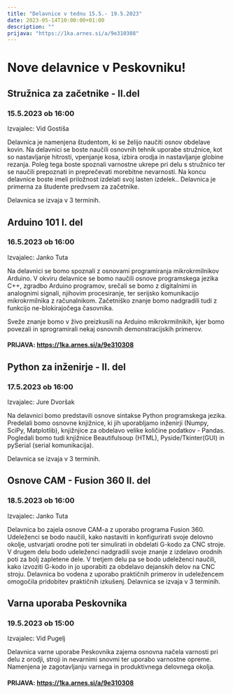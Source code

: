 ```yaml
---
title: "Delavnice v tednu 15.5.- 19.5.2023"
date: 2023-05-14T10:00:00+01:00
description: ""
prijava: "https://1ka.arnes.si/a/9e310308"
---
```

# Nove delavnice v Peskovniku!

## Stružnica za začetnike - II.del	
### 15.5.2023 ob 16:00
Izvajalec: Vid Gostiša

Delavnica je namenjena študentom, ki se želijo naučiti osnov obdelave kovin. Na delavnici se boste naučili osnovnih tehnik uporabe stružnice, kot so nastavljanje hitrosti, vpenjanje kosa, izbira orodja in nastavljanje globine rezanja. Poleg tega boste spoznali varnostne ukrepe pri delu s stružnico ter se naučili prepoznati in preprečevati morebitne nevarnosti. Na koncu delavnice boste imeli priložnost izdelati svoj lasten izdelek.. Delavnica je primerna za študente predvsem za začetnike.

Delavnica se izvaja v 3 terminih.


## Arduino 101 I. del
### 16.5.2023 ob 16:00
Izvajalec: Janko Tuta

Na delavnici se bomo spoznali z osnovami programiranja mikrokrmilnikov Arduino. 
V okviru delavnice se bomo naučili osnove programskega jezika C++, zgradbo Arduino programov, srečali se bomo z digitalnimi in analognimi signali, njihovim procesiranje, ter serijsko komunikacijo mikrokrmilnika z računalnikom. Začetniško znanje bomo nadgradili tudi z funkcijo ne-blokirajočega časovnika.

Sveže znanje bomo v živo preizkusili na Arduino mikrokrmilnikih, kjer bomo povezali in sprogramirali nekaj osnovnih demonstracijskih primerov. 
####  PRIJAVA: https://1ka.arnes.si/a/9e310308


## Python za inženirje - II. del	
### 17.5.2023 ob 16:00
Izvajalec: Jure Dvoršak

Na delavnici bomo predstavili osnove sintakse Python programskega jezika. Predelali bomo osnovne knjižnice, ki jih uporabljamo inženirji (Numpy, SciPy, Matplotlib), knjižnjice za obdelavo velike količine podatkov - Pandas.
Pogledali bomo tudi knjižnice Beautifulsoup (HTML), Pyside/Tkinter(GUI) in  pySerial (serial komunikacija).

Delavnica se izvaja v 3 terminih.

## Osnove CAM - Fusion 360 II. del
### 18.5.2023 ob 16:00
Izvajalec: 	Janko Tuta

Delavnica bo zajela osnove CAM-a z uporabo programa Fusion 360. Udeleženci se bodo naučili, kako nastaviti in konfigurirati svoje delovno okolje, ustvarjati orodne poti ter simulirati in obdelati G-kodo za CNC stroje.
V drugem delu bodo udeleženci nadgradili svoje znanje z izdelavo orodnih poti za bolj zapletene dele.
V tretjem delu pa se bodo udeleženci naučili, kako izvoziti G-kodo in jo uporabiti za obdelavo dejanskih delov na CNC stroju. Delavnica bo vodena z uporabo praktičnih primerov in udeležencem omogočila pridobitev praktičnih izkušenj.
Delavnica se izvaja v 3 terminih.


## Varna uporaba Peskovnika
### 19.5.2023 ob 15:00
Izvajalec: Vid Pugelj

Delavnica varne uporabe Peskovnika zajema osnovna načela varnosti pri delu z orodji, stroji in nevarnimi snovmi ter uporabo varnostne opreme. Namenjena je zagotavljanju varnega in produktivnega delovnega okolja.

####  PRIJAVA: https://1ka.arnes.si/a/9e310308

